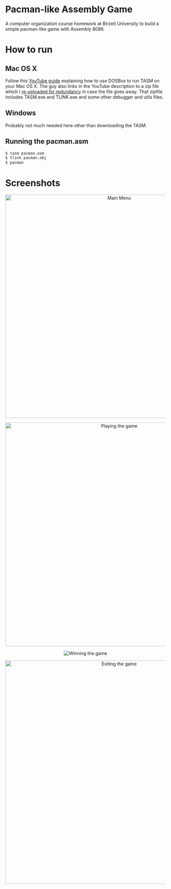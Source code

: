 # Pacman-like Assembly Game
A computer organization course homework at Birzeit University to build a simple pacman-like game with Assembly 8086.

# How to run
## Mac OS X

Follow this [YouTube guide](https://www.youtube.com/watch?v=9EMs3x-LJvs) explaining how to use DOSBox to run TASM on your Mac OS X. The guy also links in the YouTube description to a zip file which I [re-uploaded for redundancy](https://drive.google.com/open?id=0B9qF9jxAyahXfjRqUkE3UWppN2xOWGdQamtiNEdZWnphT2VPcDk4dkgtemJVbkJwS3VpTTQ&authuser=0) in case the file goes away. That zipfile includes TASM.exe and TLINK.exe and some other debugger and utils files.

## Windows
Probably not much needed here other than downloading the TASM.

## Running the pacman.asm
```sh
$ tasm pacman.asm
$ tlink pacman.obj
$ pacman
```

# Screenshots

<p align="center"><img src="http://storage.googleapis.com/magical-unicorn/assembly-pacman/screenshots/1.png" width="700px" alt="Main Menu"></p>

<p align="center"><img src="http://storage.googleapis.com/magical-unicorn/assembly-pacman/screenshots/2.png" width="700px" alt="Playing the game"></p>

<p align="center"><img src="http://storage.googleapis.com/magical-unicorn/assembly-pacman/screenshots/3.png" alt="Winning the game"></p>

<p align="center"><img src="http://storage.googleapis.com/magical-unicorn/assembly-pacman/screenshots/4.png" width="700px" alt="Exiting the game"></p>
